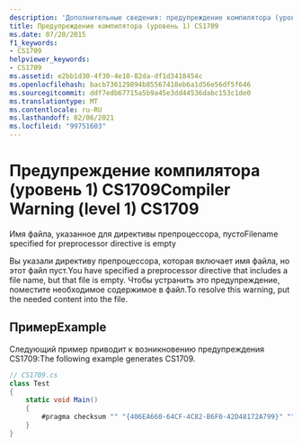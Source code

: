 ```yaml
---
description: 'Дополнительные сведения: предупреждение компилятора (уровень 1) CS1709'
title: Предупреждение компилятора (уровень 1) CS1709
ms.date: 07/20/2015
f1_keywords:
- CS1709
helpviewer_keywords:
- CS1709
ms.assetid: e2bb1d30-4f30-4e10-82da-df1d3418454c
ms.openlocfilehash: bacb736129894b85567418eb6a1d56e56df5f646
ms.sourcegitcommit: ddf7edb67715a5b9a45e3dd44536dabc153c1de0
ms.translationtype: MT
ms.contentlocale: ru-RU
ms.lasthandoff: 02/06/2021
ms.locfileid: "99751603"
---
```

# <a name="compiler-warning-level-1-cs1709"></a><span data-ttu-id="58138-103">Предупреждение компилятора (уровень 1) CS1709</span><span class="sxs-lookup"><span data-stu-id="58138-103">Compiler Warning (level 1) CS1709</span></span>

<span data-ttu-id="58138-104">Имя файла, указанное для директивы препроцессора, пусто</span><span class="sxs-lookup"><span data-stu-id="58138-104">Filename specified for preprocessor directive is empty</span></span>  
  
 <span data-ttu-id="58138-105">Вы указали директиву препроцессора, которая включает имя файла, но этот файл пуст.</span><span class="sxs-lookup"><span data-stu-id="58138-105">You have specified a preprocessor directive that includes a file name, but that file is empty.</span></span> <span data-ttu-id="58138-106">Чтобы устранить это предупреждение, поместите необходимое содержимое в файл.</span><span class="sxs-lookup"><span data-stu-id="58138-106">To resolve this warning, put the needed content into the file.</span></span>  
  
## <a name="example"></a><span data-ttu-id="58138-107">Пример</span><span class="sxs-lookup"><span data-stu-id="58138-107">Example</span></span>  

 <span data-ttu-id="58138-108">Следующий пример приводит к возникновению предупреждения CS1709:</span><span class="sxs-lookup"><span data-stu-id="58138-108">The following example generates CS1709.</span></span>  
  
```csharp  
// CS1709.cs  
class Test  
{  
    static void Main()  
    {  
        #pragma checksum "" "{406EA660-64CF-4C82-B6F0-42D48172A799}" ""  // CS1709  
    }  
}  
```
